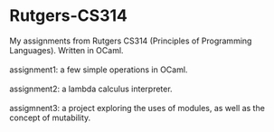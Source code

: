 # Rutgers-CS314
My assignments from Rutgers CS314 (Principles of Programming Languages). Written in OCaml. <br><br>
assignment1: a few simple operations in OCaml.<br><br> 
assignment2: a lambda calculus interpreter.<br><br> 
assigmnent3: a project exploring the uses of modules, as well as the concept of mutability.<br><br> 

